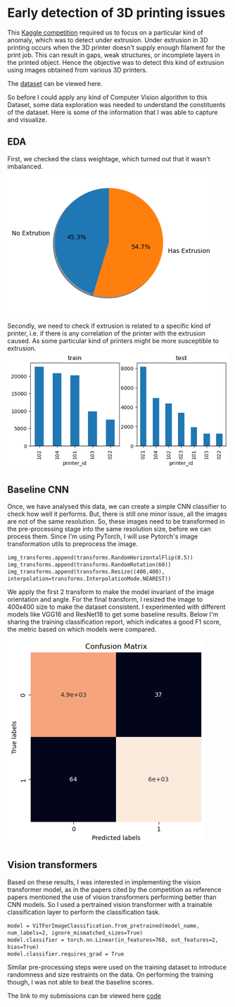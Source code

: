 # Early detection of 3D printing issues
This [Kaggle competition](https://www.kaggle.com/competitions/early-detection-of-3d-printing-issues) required us to focus on a particular kind of anomaly, which was to detect under extrusion. Under extrusion in 3D printing occurs when the 3D printer doesn't supply enough filament for the print job. This can result in gaps, weak structures, or incomplete layers in the printed object. Hence the objective was to detect this kind of extrusion using images obtained from various 3D printers.

The [dataset](https://www.kaggle.com/competitions/early-detection-of-3d-printing-issues/data) can be viewed here.

So before I could apply any kind of Computer Vision algorithm to this Dataset, some data exploration was needed to understand the constituents of the dataset. 
Here is some of the information that I was able to capture and visualize. 
## EDA
First, we checked the class weightage, which turned out that it wasn't imbalanced. 
![](/assets/images/__results___6_0.png "Pie Chart")

Secondly, we need to check if extrusion is related to a specific kind of printer, i.e. if there is any correlation of the printer with the extrusion caused. As some particular kind of printers might be more susceptible to extrusion.
![](/assets/images/__results___8_1.png "Distribution of images per printer")

## Baseline CNN
Once, we have analysed this data, we can create a simple CNN classifier to check how well it performs. But, there is still one minor issue, all the images are not of the same resolution. So, these images need to be transformed in the pre-processing stage into the same resolution size, before we can process them. Since I'm using PyTorch, I will use Pytorch's image transformation utils to preprocess the image.

```
img_transforms.append(transforms.RandomHorizontalFlip(0.5))
img_transforms.append(transforms.RandomRotation(60))
img_transforms.append(transforms.Resize((400,400), interpolation=transforms.InterpolationMode.NEAREST))    
```

We apply the first 2 transform to make the model invariant of the image orientation and angle. For the final transform, I resized the image to 400x400 size to make the dataset consistent. I experimented with different models like VGG16 and ResNet18 to get some baseline results. Below I'm sharing the training classification report, which indicates a good F1 score, the metric based on which models were compared.

![](/assets/images/__results___9_0.png "Classification report")

## Vision transformers
Based on these results, I was interested in implementing the vision transformer model, as in the papers cited by the competition as reference papers mentioned the use of vision transformers performing better than CNN models. So I used a pertrained vision transformer with a trainable classification layer to perform the classification task.
```
model = ViTForImageClassification.from_pretrained(model_name, num_labels=2, ignore_mismatched_sizes=True)
model.classifier = torch.nn.Linear(in_features=768, out_features=2, bias=True)
model.classifier.requires_grad = True
```

Similar pre-processing steps were used on the training dataset to introduce randomness and size restraints on the data. On performing the training though, I was not able to beat the baseline scores.

The link to my submissions can be viewed here [code](https://github.com/shashvatshah9/3dprinteranomaly/tree/main)


